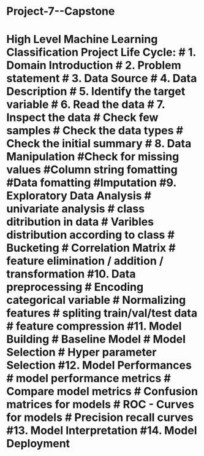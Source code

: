 # Project-7--Capstone
# High Level Machine Learning Classification Project Life Cycle:     # 1. Domain Introduction    # 2. Problem statement    # 3. Data Source    # 4. Data Description    # 5. Identify the target variable    # 6. Read the data    # 7. Inspect the data      #  Check few samples      #  Check the data types      #  Check the initial summary    # 8. Data Manipulation         #Check for missing values         #Column string fomatting         #Data fomatting         #Imputation     #9. Exploratory Data Analysis        # univariate analysis        # class ditribution in data        # Varibles distribution according to class        # Bucketing        # Correlation Matrix        # feature elimination / addition / transformation     #10. Data preprocessing       #  Encoding categorical variable       #  Normalizing features       #  spliting train/val/test data       #  feature compression     #11. Model Building       #  Baseline Model       #  Model Selection       #  Hyper parameter Selection     #12. Model Performances       #  model performance metrics       #  Compare model metrics       #  Confusion matrices for models        # ROC - Curves for models        # Precision recall curves     #13. Model Interpretation     #14. Model Deployment

